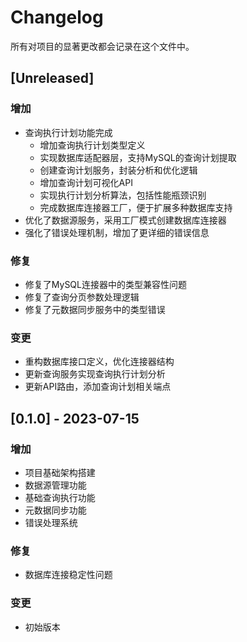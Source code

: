 # Changelog

所有对项目的显著更改都会记录在这个文件中。

## [Unreleased]

### 增加
- 查询执行计划功能完成
  - 增加查询执行计划类型定义
  - 实现数据库适配器层，支持MySQL的查询计划提取
  - 创建查询计划服务，封装分析和优化逻辑
  - 增加查询计划可视化API
  - 实现执行计划分析算法，包括性能瓶颈识别
  - 完成数据库连接器工厂，便于扩展多种数据库支持
- 优化了数据源服务，采用工厂模式创建数据库连接器
- 强化了错误处理机制，增加了更详细的错误信息

### 修复
- 修复了MySQL连接器中的类型兼容性问题
- 修复了查询分页参数处理逻辑
- 修复了元数据同步服务中的类型错误

### 变更
- 重构数据库接口定义，优化连接器结构
- 更新查询服务实现查询执行计划分析
- 更新API路由，添加查询计划相关端点

## [0.1.0] - 2023-07-15

### 增加
- 项目基础架构搭建
- 数据源管理功能
- 基础查询执行功能
- 元数据同步功能
- 错误处理系统

### 修复
- 数据库连接稳定性问题

### 变更
- 初始版本